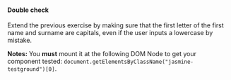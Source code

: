 #### Double check

Extend the previous exercise by making sure that the first letter of the first name and surname are capitals, even if the user inputs a lowercase by mistake.

**Notes:** You **must** mount it at the following DOM Node to get your component tested: ```document.getElementsByClassName("jasmine-testground")[0]```.
